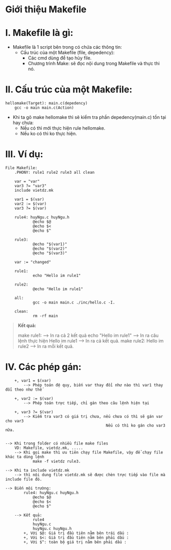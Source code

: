 # Giới thiệu Makefile
    
# I. Makefile là gì:
- Makefile là 1 script bên trong có chứa các thông tin:
  - Cấu trúc của một Makefile (file, depedency):
    - Các cmd dùng để tạo hủy file.
    - Chương trình Make: sẽ đọc nội dung trong Makefile và thực thi nó.

# II. Cấu trúc của một Makefile:
    hellomake(Target): main.c(depedency)
        gcc -o main main.c(Action)
-  Khi ta gõ make hellomake thì sẽ kiểm tra phần depedency(main.c) tồn tại hay chưa:
   -  Nếu có thì mới thực hiện rule hellomake.
   - Nếu ko có thì ko thực hiện.

# III. Ví dụ:
    File Makefile:
        .PHONY: rule1 rule2 rule3 all clean

        var = "var"
        var3 ?= "var3"
        include vietdz.mk

        var1 = $(var)
        var2 := $(var)
        var3 ?= $(var)

        rule4: huyNgu.c huyNgu.h
                @echo $@
                @echo $<
                @echo $^

        rule3:
                @echo "$(var1)"
                @echo "$(var2)"
                @echo "$(var3)"

        var := "changed"

        rule1:
                echo "Hello im rule1"

        rule2:
                @echo "Hello im rule1"

        all:
                gcc -o main main.c ./inc/hello.c -I.

        clean:
                rm -rf main


> **Kết quả:**
>
> make rule1:              --> In ra cả 2 kết quả
    echo "Hello im rule1"  --> In ra câu lệnh thực hiện
    Hello im rule1         --> In ra cả kết quả.
> make rule2:
    Hello im rule2        --> In ra mỗi kết quả.
        

# IV. Các phép gán:
        +, var1 = $(var) 
            --> Phép toán đệ quy, biến var thay đổi như nào thì var1 thay đổi theo như thế
        
        +, var2 := $(var)
            --> Phép toán trực tiếp, chỉ gán theo câu lệnh hiện tại

        +, var3 ?= $(var)
            --> Kiếm tra var3 có giá trị chưa, nếu chưa có thì sẽ gán var cho var3
                                                Nếu có thì ko gán cho var3 nữa.


    --> Khi trong folder có nhiều file make files
        VD: Makefile, vietdz.mk, .....
        --> Khi gọi make thì ưu tiên chạy file Makefile, vậy để chạy file khác ta dùng lệnh
                make -f vietdz rule3.

    --> Khi ta include vietdz.mk
        --> thì nội dung file vietdz.mk sẽ được chèn trực tiếp vào file mà include file đó.

    --> Biến môi trường: 
            rule4: huyNgu.c huyNgu.h
                @echo $@
                @echo $<
                @echo $^

        --> Kết quả:   
                rule4
                huyNgu.c
                huyNgu.c huyNgu.h
            +, Với $@: Giá trị đầu tiên nằm bên trái dấu :
            +, Với $<: Giá trị đầu tiên nằm bên phải dấu :
            +, Với $^: toàn bộ giá trị nằm bên phải dấu :
        
